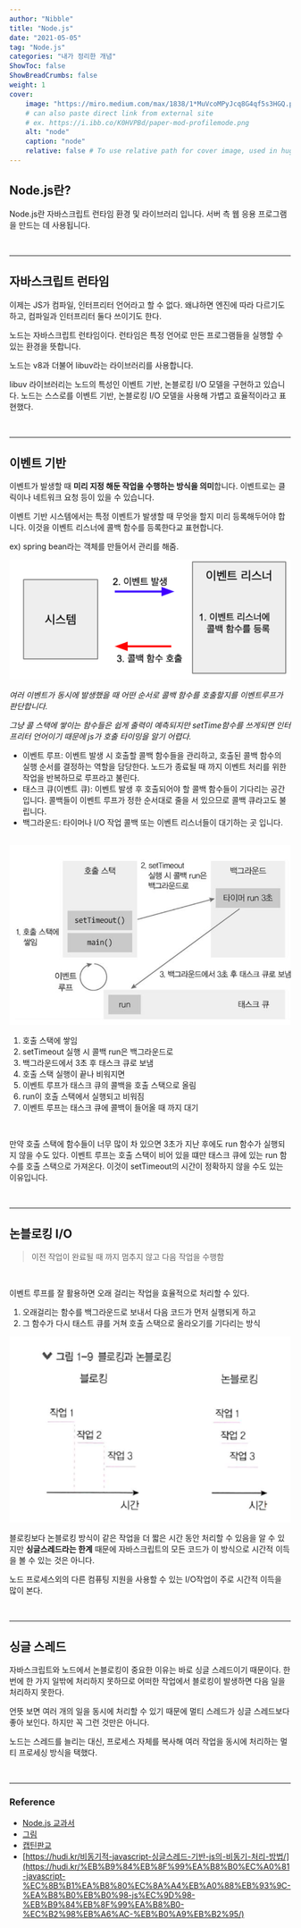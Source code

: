 ```yaml
---
author: "Nibble"
title: "Node.js"
date: "2021-05-05"
tag: "Node.js"
categories: "내가 정리한 개념"
ShowToc: false
ShowBreadCrumbs: false
weight: 1
cover:
    image: "https://miro.medium.com/max/1838/1*MuVcoMPyJcq8G4qf5s3HGQ.png"
    # can also paste direct link from external site
    # ex. https://i.ibb.co/K0HVPBd/paper-mod-profilemode.png
    alt: "node"
    caption: "node"
    relative: false # To use relative path for cover image, used in hugo Page-bundles
---
```


## Node.js란?

Node.js란 자바스크립트 런타임 환경 및 라이브러리 입니다. 서버 측 웹 응용 프로그램을 만드는 데 사용됩니다.

<br />

---

## 자바스크립트 런타임

이제는 JS가 컴파일, 인터프리터 언어라고 할 수 없다. 왜냐하면 엔진에 따라 다르기도 하고, 컴파일과 인터프리터 둘다 쓰이기도 한다.

노드는 자바스크립트 런타임이다. 런타임은 특정 언어로 만든 프로그램들을 실행할 수 있는 환경을 뜻합니다.

노드는 v8과 더불어 libuv라는 라이브러리를 사용합니다.

libuv 라이브러리는 노드의 특성인 이벤트 기반, 논블로킹 I/O 모델을 구현하고 있습니다. 노드는 스스로를 이벤트 기반, 논블로킹 I/O 모델을 사용해 가볍고 효율적이라고 표현했다.

<br />

---

## 이벤트 기반

이벤트가 발생할 때 **미리 지정 해둔 작업을 수행하는 방식을 의미**합니다. 이벤트로는 클릭이나 네트워크 요청 등이 있을 수 있습니다.

이벤트 기반 시스템에서는 특정 이벤트가 발생할 때 무엇을 할지 미리 등록해두어야 합니다. 이것을 이벤트 리스너에 콜백 함수를 등록한다교 표현합니다.

ex) spring bean라는 객체를 만들어서 관리를 해줌.

<img src="../../../../data/images/스크린샷%202021-05-05%20오후%206.40.15.png" />


*여러 이벤트가 동시에 발생했을 때 어떤 순서로 콜백 함수를 호출할지를 이벤트루프가 판단합니다.*

*그냥 콜 스택에 쌓이는 함수들은 쉽게 출력이 예측되지만 setTime함수를 쓰게되면 인터프리터 언어이기 때문에 js가 호출 타이밍을 알기 어렵다.*

- 이벤트 루프: 이벤트 발생 시 호출할 콜백 함수들을 관리하고, 호출된 콜백 함수의 실행 순서를 결정하는 역할을 담당한다. 노드가 종료될 때 까지 이벤트 처리를 위한 작업을 반복하므로 루프라고 불린다.
- 태스크 큐(이벤트 큐): 이벤트 발생 후 호출되어야 할 콜백 함수들이 기다리는 공간입니다. 콜백들이 이벤트 루프가 정한 순서대로 줄을 서 있으므로 콜백 큐라고도 불립니다.
- 백그라운드: 타이머나 I/O 작업 콜백 또는 이벤트 리스너들이 대기하는 곳 입니다.

<br />

<img src="../../../../data/images/스크린샷%202021-05-05%20오후%206.41.05.png" />

1. 호출 스택에 쌓임
2. setTimeout 실행 시 콜백 run은 백그라운드로
3. 백그라운드에서 3초 후 태스크 큐로 보냄
4. 호출 스택 실행이 끝나 비워지면
5. 이벤트 루프가 태스크 큐의 콜백을 호출 스택으로 올림
6. run이 호출 스택에서 실행되고 비워짐
7. 이벤트 루프는 태스크 큐에 콜백이 들어올 때 까지 대기

<br />

만약 호출 스택에 함수들이 너무 많이 차 있으면 3초가 지난 후에도 run 함수가 실행되지 않을 수도 있다. 이벤트 루프는 호출 스택이 비어 있을 떄만 태스크 큐에 있는 run 함수를 호출 스택으로 가져온다. 이것이 setTimeout의 시간이 정확하지 않을 수도 있는 이유입니다.

<br />

---

## 논블로킹 I/O

> 이전 작업이 완료될 때 까지 멈추지 않고 다음 작업을 수행함

<br />

이벤트 루프를 잘 활용하면 오래 걸리는 작업을 효율적으로 처리할 수 있다.

1. 오래걸리는 함수를 백그라운드로 보내서 다음 코드가 먼저 실행되게 하고
2. 그 함수가 다시 태스트 큐를 거쳐 호출 스택으로 올라오기를 기다리는 방식

<img src="../../../../data/images/스크린샷%202021-05-05%20오후%206.41.29.png" />

블로킹보다 논블로킹 방식이 같은 작업을 더 짧은 시간 동안 처리할 수 있음을 알 수 있지만 **싱글스레드라는 한계** 때문에 자바스크립트의 모든 코드가 이 방식으로 시간적 이득을 볼 수 있는 것은 아니다.

노드 프로세스외의 다른 컴퓨팅 지원을 사용할 수 있는 I/O작업이 주로 시간적 이득을 많이 본다.

<br />

---

## 싱글 스레드

자바스크립트와 노드에서 논블로킹이 중요한 이유는 바로 싱글 스레드이기 때문이다. 한 번에 한 가지 일밖에 처리하지 못하므로 어떠한 작업에서 블로킹이 발생하면 다음 일을 처리하지 못한다.

언뜻 보면 여러 개의 일을 동시에 처리할 수 있기 때문에 멀티 스레드가 싱글 스레드보다 좋아 보인다. 하지만 꼭 그런 것만은 아니다. 

노드는 스레드를 늘리는 대신, 프로세스 자체를 복사해 여러 작업을 동시에 처리하는 멀티 프로세싱 방식을 택했다.

<br />

---


### Reference
- [Node.js 교과서](http://www.yes24.com/Product/Goods/62597864)
- [그림](https://cho-coding.tistory.com/217)
- [캡틴판교](https://joshua1988.github.io/web-development/translation/javascript/how-js-works-inside-engine/)
- [https://hudi.kr/비동기적-javascript-싱글스레드-기반-js의-비동기-처리-방법/](https://hudi.kr/%EB%B9%84%EB%8F%99%EA%B8%B0%EC%A0%81-javascript-%EC%8B%B1%EA%B8%80%EC%8A%A4%EB%A0%88%EB%93%9C-%EA%B8%B0%EB%B0%98-js%EC%9D%98-%EB%B9%84%EB%8F%99%EA%B8%B0-%EC%B2%98%EB%A6%AC-%EB%B0%A9%EB%B2%95/)